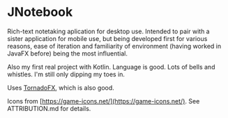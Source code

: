 # JNotebook
Rich-text notetaking aplication for desktop use.  Intended to pair with a sister application for mobile use, but being developed first for various reasons, ease of iteration and familiarity of environment (having worked in JavaFX before) being the most influential.

Also my first real project with Kotlin.  Language is good.  Lots of bells and whistles.  I'm still only dipping my toes in.

Uses [TornadoFX](https://github.com/edvin/tornadofx), which is also good.

Icons from [https://game-icons.net/](https://game-icons.net/).  See ATTRIBUTION.md for details.
